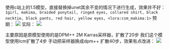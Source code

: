 使用c站上的1.5模型，直接替换掉unet其余不变的情况下进行生成，效果并不好：
`1girl, makima, braided ponytail, ringed eyes, collared shirt, black necktie, black pants, red hair, yellow eyes, <lora:csm_makima:1>`
预期：
![](Pasted%20image%2020250620111523.png)
实际：
![](1ee3ea7a-68c3-46c3-aa9b-89c99b8db5b8.png)

主要原因是原模型使用的是DPM++ 2M Karras采样器，扩散了20步
我们这个模型使用lcm扩散了4步
手动把采样器换成dpm++ 扩散40步，效果有点改进：
![](d68f1e57-91ce-4694-b6d6-9dcbfb3058d2.png)



